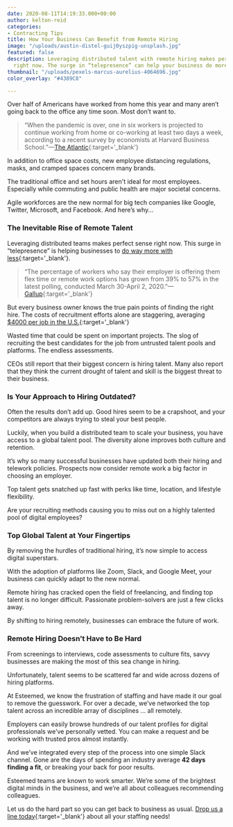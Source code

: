```yaml
---
date: 2020-08-11T14:19:33.000+00:00
author: kelton-reid
categories:
- Contracting Tips
title: How Your Business Can Benefit from Remote Hiring
image: "/uploads/austin-distel-guij0yszpig-unsplash.jpg"
featured: false
description: Leveraging distributed talent with remote hiring makes perfect sense
  right now. The surge in “telepresence” can help your business do more with less.
thumbnail: "/uploads/pexels-marcus-aurelius-4064696.jpg"
color_overlay: "#4389C8"

---
```

Over half of Americans have worked from home this year and many aren’t going back to the office any time soon. Most don’t want to.

> “When the pandemic is over, one in six workers is projected to continue working from home or co-working at least two days a week, according to a recent survey by economists at Harvard Business School.”—[The Atlantic](https://www.theatlantic.com/ideas/archive/2020/08/just-small-shift-remote-work-could-change-everything/614980/){:target='_blank'}

In addition to office space costs, new employee distancing regulations, masks, and cramped spaces concern many brands.

The traditional office and set hours aren't ideal for most employees. Especially while commuting and public health are major societal concerns.

Agile workforces are the new normal for big tech companies like Google, Twitter, Microsoft, and Facebook. And here’s why...

### The Inevitable Rise of Remote Talent

Leveraging distributed teams makes perfect sense right now. This surge in “telepresence” is helping businesses to [do way more with less](https://esteemed.io/blog/2020/08/04/can-hiring-remote-developers-save-my-agency-money/ "Learn how to save while hiring remotely."){:target='_blank'}.

> “The percentage of workers who say their employer is offering them flex time or remote work options has grown from 39% to 57% in the latest polling, conducted March 30-April 2, 2020.”—[Gallup](https://news.gallup.com/poll/306695/workers-discovering-affinity-remote-work.aspx){:target='_blank'}

But every business owner knows the true pain points of finding the right hire. The costs of recruitment efforts alone are staggering, averaging [$4000 per job in the U.S.](https://hbr.org/2019/05/recruiting){:target='_blank'}

Wasted time that could be spent on important projects. The slog of recruiting the best candidates for the job from untrusted talent pools and platforms. The endless assessments.

CEOs still report that their biggest concern is hiring talent. Many also report that they think the current drought of talent and skill is the biggest threat to their business.

### Is Your Approach to Hiring Outdated?

Often the results don’t add up. Good hires seem to be a crapshoot, and your competitors are always trying to steal your best people.

Luckily, when you build a distributed team to scale your business, you have access to a global talent pool. The diversity alone improves both culture and retention.

It’s why so many successful businesses have updated both their hiring and telework policies. Prospects now consider remote work a big factor in choosing an employer.

Top talent gets snatched up fast with perks like time, location, and lifestyle flexibility.

Are your recruiting methods causing you to miss out on a highly talented pool of digital employees?

### Top Global Talent at Your Fingertips

By removing the hurdles of traditional hiring, it’s now simple to access digital superstars.

With the adoption of platforms like Zoom, Slack, and Google Meet, your business can quickly adapt to the new normal.

Remote hiring has cracked open the field of freelancing, and finding top talent is no longer difficult. Passionate problem-solvers are just a few clicks away.

By shifting to hiring remotely, businesses can embrace the future of work.

### Remote Hiring Doesn’t Have to Be Hard

From screenings to interviews, code assessments to culture fits, savvy businesses are making the most of this sea change in hiring.

Unfortunately, talent seems to be scattered far and wide across dozens of hiring platforms.

At Esteemed, we know the frustration of staffing and have made it our goal to remove the guesswork. For over a decade, we’ve networked the top talent across an incredible array of disciplines ... all remotely.

Employers can easily browse hundreds of our talent profiles for digital professionals we’ve personally vetted. You can make a request and be working with trusted pros almost instantly.

And we’ve integrated every step of the process into one simple Slack channel. Gone are the days of spending an industry average **42 days finding a fit**, or breaking your back for poor results.

Esteemed teams are known to work smarter. We’re some of the brightest digital minds in the business, and we’re all about colleagues recommending colleagues.

Let us do the hard part so you can get back to business as usual. [Drop us a line today](https://esteemed.io/pricing/){:target='_blank'} about all your staffing needs!